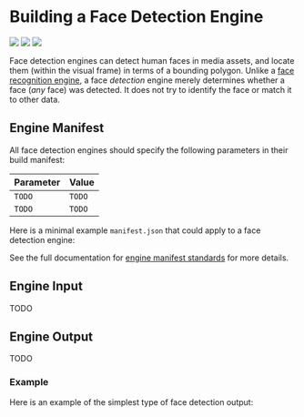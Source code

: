 # Building a Face Detection Engine

![](badge/API/Yes/green)
![](badge/Search/Yes/green)
![](badge/UI/Yes/green)

Face detection engines can detect human faces in media assets, and locate them (within the visual frame) in terms of a bounding polygon.
Unlike a [face recognition engine](/developer/engines/cognitive/biometrics/face-recognition/), a face *detection* engine merely determines whether a face (*any* face) was detected. 
It does not try to identify the face or match it to other data.

## Engine Manifest

All face detection engines should specify the following parameters in their build manifest:

| Parameter | Value |
| --------- | ----- |
| `TODO` | `TODO` |
| `TODO` | `TODO` |

Here is a minimal example `manifest.json` that could apply to a face detection engine:

<!--TODO: Define [](manifest.example.json ':include :type=code javascript')-->

See the full documentation for [engine manifest standards](/developer/engines/standards/engine-manifest/) for more details.

## Engine Input

TODO

## Engine Output

TODO

### Example
Here is an example of the simplest type of face detection output:

[](vtn-standard.example.json ':include :type=code json')

